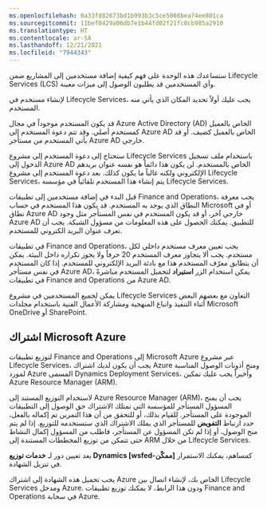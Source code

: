 ```yaml
---
ms.openlocfilehash: 0a33fd82673bd1b993b3c5ce5008bea74ee801ca
ms.sourcegitcommit: 11bef0429a06db7e1b44fd02f21fc8cb985a2910
ms.translationtype: HT
ms.contentlocale: ar-SA
ms.lasthandoff: 12/21/2021
ms.locfileid: "7944343"
---
```

ستساعدك هذه الوحدة على فهم كيفية إضافة مستخدمين إلى المشاريع ضمن Lifecycle Services ‏(LCS) وأي المستخدمين قد يطلبون الوصول إلى ميزات معينة.  

لإنشاء مستخدم في Lifecycle Services، يجب عليك أولاً تحديد المكان الذي يأتي منه المستخدم.  

قد يكون المستخدم موجوداً في مجال Azure Active Directory ‏(AD) الخاص بالعميل كمستخدم أصلي.  وقد تتم دعوة المستخدم إلى Azure AD الخاص بالعميل كضيف.  أو قد يأتي المستخدم من مستأجر Azure AD خارجي.  

ستحتاج إلى دعوة المستخدم إلى مشروع Lifecycle Services باستخدام ملف تسجيل الدخول إلى Azure AD الخاص بالمستخدم.  لن يكون هذا دائماً هو نفسه عنوان بريدهم الإلكتروني ولكنه غالباً ما يكون كذلك.  بعد دعوة المستخدم إلى مشروع Lifecycle Services، يتم إنشاء هذا المستخدم تلقائياً في مؤسسة Lifecycle Services.

قبل البدء في إضافة مستخدمين إلى تطبيقات Finance and Operations، يجب معرفة النطاق الذي يوجد به المستخدم. قد يكون هذا المستخدم في حساب Microsoft أو في نطاق Azure AD خارجي آخر، أو قد يكون المستخدم في نفس المستأجر مثل وجود Azure AD للتطبيق. يمكنك الحصول على هذه المعلومات من مسؤول الشبكة.  يجب أن تعرف عنوان البريد الكتروني للمستخدم.  

في تطبيقات Finance and Operations، يجب تعيين معرف مستخدم داخلي لكل مستخدم.  يجب ألا يتجاوز معرف المستخدم 20 حرفاً ولا يجوز تكراره داخل البيئة.  يمكن أن يتطابق معرّف المستخدم هذا مع بادئة البريد الإلكتروني للمستخدم.  إذا كان المستخدم في نفس مستأجر Azure AD، يمكن استخدام الزر **استيراد** لتحميل المستخدم مباشرةً في تطبيقات Finance and Operations من Azure AD.

يمكن لجميع المستخدمين في مشروع Lifecycle Services التعاون مع بعضهم البعض أثناء التنفيذ واتباع المنهجية ومشاركة الأعمال الفنية باستخدام مجلدات Microsoft OneDrive أو SharePoint.

## <a name="microsoft-azure-subscription"></a>اشتراك Microsoft Azure

لتوزيع تطبيقات Finance and Operations إلى Microsoft Azure عبر مشروع Lifecycle Services، يجب أن يكون لديك اشتراك Azure ومنح أذونات الوصول المناسبة لمورد Azure المسمى Dynamics Deployment Services، وأخيراً يجب عليك تمكين Azure Resource Manager ‏(ARM).

لاستخدام التوزيع المستند إلى Azure Resource Manager ‏(ARM)، يجب أن يمنح المسؤول المستأجر للمؤسسة التي تمتلك الاشتراك حق الوصول إلى التطبيقات الموجودة على المستأجر. للقيام بذلك، أو للتحقق من أن هذا التمرين تم إكماله بالفعل، حدد ارتباط **التفويض** للمستأجر الذي يملك الاشتراك الذي ستستخدمه للتوزيع. إذا لم يتم منح الوصول، أو إذا لم تكن المسؤول عن المستأجر، فاطلب من المسؤول إكمال النشاط حتى تتمكن من توزيع المخططات المستندة إلى ARM من خلال Lifecycle Services.

بعد تعيين دور لـ **خدمات توزيع Dynamics [wsfed-ممكّن]** كمساهم، يمكنك الاستمرار في تنزيل الشهادة.

يجب تحميل هذه الشهادة إلى اشتراك Azure الخاص بك، لإنشاء اتصال بين Lifecycle Services ومدخل Azure. ودون هذا الرابط، لا يمكنك توزيع تطبيقات Finance and Operations في سحابة Azure.


